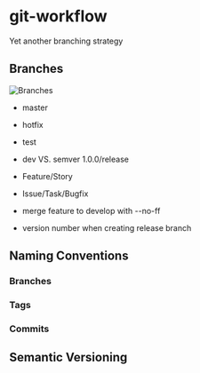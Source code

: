 # git-workflow
Yet another branching strategy

## Branches

<img src="https://raw.githubusercontent.com/markusfalk/git-workflow/master/branching.png" alt="Branches">

* master
* hotfix
* test
* dev VS. semver 1.0.0/release
* Feature/Story
* Issue/Task/Bugfix

* merge feature to develop with --no-ff
* version number when creating release branch

## Naming Conventions

### Branches
### Tags
### Commits

## Semantic Versioning
